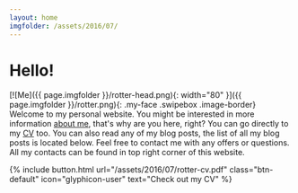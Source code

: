 ```yaml
---
layout: home
imgfolder: /assets/2016/07/
---
```


# Hello!

[![Me]({{ page.imgfolder }}/rotter-head.png){: width="80" }]({{ page.imgfolder }}/rotter.png){: .my-face .swipebox .image-border} Welcome to my personal website. You might be interested in more information [about me](/about), that's why are you here, right? You can go directly to my [CV](/assets/2016/07/rotter-cv.pdf) too. You can also read any of my blog posts, the list of all my blog posts is located below. Feel free to contact me with any offers or questions. All my contacts can be found in top right corner of this website.

{% include button.html url="/assets/2016/07/rotter-cv.pdf" class="btn-default" icon="glyphicon-user" text="Check out my CV" %}